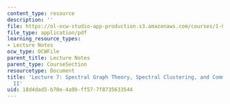```yaml
---
content_type: resource
description: ''
file: https://ol-ocw-studio-app-production.s3.amazonaws.com/courses/1-022-introduction-to-network-models-fall-2018/18d4dad5b70e4a9bff577f8735633544_MIT1_022F18_lec7.pdf
file_type: application/pdf
learning_resource_types:
- Lecture Notes
ocw_type: OCWFile
parent_title: Lecture Notes
parent_type: CourseSection
resourcetype: Document
title: 'Lecture 7: Spectral Graph Theory, Spectral Clustering, and Community Detection
  II'
uid: 18d4dad5-b70e-4a9b-ff57-7f8735633544
---
```

